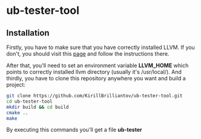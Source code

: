 # ub-tester-tool
## Installation
Firstly, you have to make sure that you have correctly installed LLVM. If you don't, you should visit this [page](https://clang.llvm.org/docs/LibASTMatchersTutorial.html) and follow the instructions there.

After that, you'll need to set an environment variable **LLVM_HOME** which points to correctly installed llvm directory (usually it's /usr/local/).
And thirdly, you have to clone this repository anywhere you want and build a project:
```bash
git clone https://github.com/KirillBrilliantov/ub-tester-tool.git
cd ub-tester-tool
mkdir build && cd build
cmake ..
make
```
By executing this commands you'll get a file **ub-tester**
